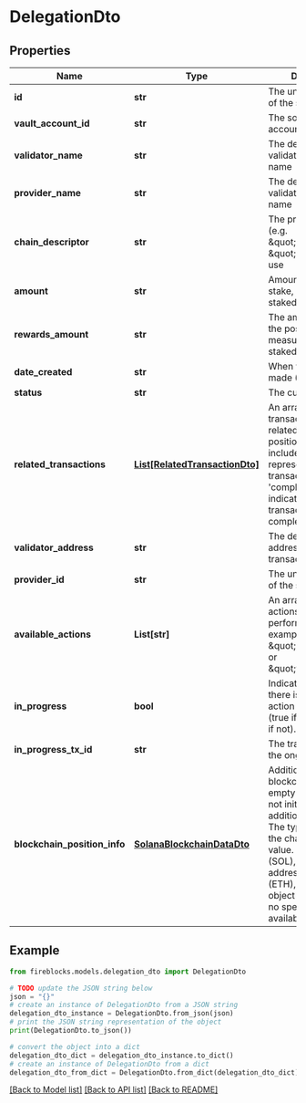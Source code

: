 # DelegationDto


## Properties

Name | Type | Description | Notes
------------ | ------------- | ------------- | -------------
**id** | **str** | The unique identifier of the staking position | 
**vault_account_id** | **str** | The source vault account to stake from | 
**validator_name** | **str** | The destination validator address name | 
**provider_name** | **str** | The destination validator provider name | 
**chain_descriptor** | **str** | The protocol identifier (e.g. \&quot;ETH\&quot;/ \&quot;SOL\&quot;) to use | 
**amount** | **str** | Amount of tokens to stake, measured in the staked asset unit. | 
**rewards_amount** | **str** | The amount staked in the position, measured in the staked asset unit. | 
**date_created** | **str** | When was the request made (ISO Date). | 
**status** | **str** | The current status. | 
**related_transactions** | [**List[RelatedTransactionDto]**](RelatedTransactionDto.md) | An array of transaction objects related to this position. Each object includes a &#39;txId&#39; representing the transaction ID and a &#39;completed&#39; boolean indicating if the transaction was completed. | 
**validator_address** | **str** | The destination address of the staking transaction. | 
**provider_id** | **str** | The unique identifier of the staking provider | 
**available_actions** | **List[str]** | An array of available actions that can be performed. for example, actions like \&quot;unstake\&quot; or \&quot;withdraw\&quot;. | 
**in_progress** | **bool** | Indicates whether there is an ongoing action for this position (true if ongoing, false if not). | 
**in_progress_tx_id** | **str** | The transaction ID of the ongoing request | [optional] 
**blockchain_position_info** | [**SolanaBlockchainDataDto**](SolanaBlockchainDataDto.md) | Additional fields per blockchain - can be empty or missing if not initialized or no additional info exists. The type depends on the chainDescriptor value. For Solana (SOL), stake account address. For Ethereum (ETH), an empty object is returned as no specific data is available. | 

## Example

```python
from fireblocks.models.delegation_dto import DelegationDto

# TODO update the JSON string below
json = "{}"
# create an instance of DelegationDto from a JSON string
delegation_dto_instance = DelegationDto.from_json(json)
# print the JSON string representation of the object
print(DelegationDto.to_json())

# convert the object into a dict
delegation_dto_dict = delegation_dto_instance.to_dict()
# create an instance of DelegationDto from a dict
delegation_dto_from_dict = DelegationDto.from_dict(delegation_dto_dict)
```
[[Back to Model list]](../README.md#documentation-for-models) [[Back to API list]](../README.md#documentation-for-api-endpoints) [[Back to README]](../README.md)


